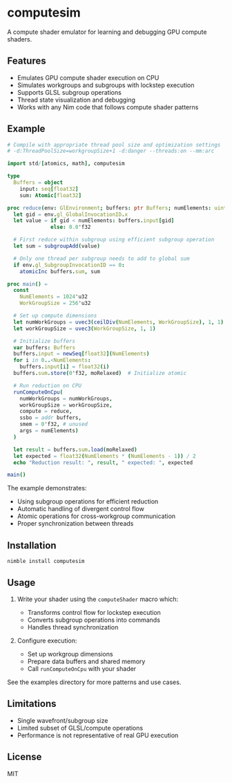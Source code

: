 # computesim

A compute shader emulator for learning and debugging GPU compute shaders.

## Features
- Emulates GPU compute shader execution on CPU
- Simulates workgroups and subgroups with lockstep execution
- Supports GLSL subgroup operations
- Thread state visualization and debugging
- Works with any Nim code that follows compute shader patterns

## Example

```nim
# Compile with appropriate thread pool size and optimization settings
# -d:ThreadPoolSize=workgroupSize+1 -d:danger --threads:on --mm:arc

import std/[atomics, math], computesim

type
  Buffers = object
    input: seq[float32]
    sum: Atomic[float32]

proc reduce(env: GlEnvironment; buffers: ptr Buffers; numElements: uint32) {.computeShader.} =
  let gid = env.gl_GlobalInvocationID.x
  let value = if gid < numElements: buffers.input[gid]
              else: 0.0'f32

  # First reduce within subgroup using efficient subgroup operation
  let sum = subgroupAdd(value)

  # Only one thread per subgroup needs to add to global sum
  if env.gl_SubgroupInvocationID == 0:
    atomicInc buffers.sum, sum

proc main() =
  const
    NumElements = 1024'u32
    WorkGroupSize = 256'u32

  # Set up compute dimensions
  let numWorkGroups = uvec3(ceilDiv(NumElements, WorkGroupSize), 1, 1)
  let workGroupSize = uvec3(WorkGroupSize, 1, 1)

  # Initialize buffers
  var buffers: Buffers
  buffers.input = newSeq[float32](NumElements)
  for i in 0..<NumElements:
    buffers.input[i] = float32(i)
  buffers.sum.store(0'f32, moRelaxed)  # Initialize atomic

  # Run reduction on CPU
  runComputeOnCpu(
    numWorkGroups = numWorkGroups, 
    workGroupSize = workGroupSize,
    compute = reduce,
    ssbo = addr buffers,
    smem = 0'f32, # unused
    args = numElements)
  )

  let result = buffers.sum.load(moRelaxed)
  let expected = float32(NumElements * (NumElements - 1)) / 2
  echo "Reduction result: ", result, " expected: ", expected

main()
```

The example demonstrates:
- Using subgroup operations for efficient reduction
- Automatic handling of divergent control flow
- Atomic operations for cross-workgroup communication
- Proper synchronization between threads

## Installation
```
nimble install computesim
```

## Usage

1. Write your shader using the `computeShader` macro which:
   - Transforms control flow for lockstep execution
   - Converts subgroup operations into commands
   - Handles thread synchronization

2. Configure execution:
   - Set up workgroup dimensions
   - Prepare data buffers and shared memory
   - Call `runComputeOnCpu` with your shader

See the examples directory for more patterns and use cases.

## Limitations
- Single wavefront/subgroup size
- Limited subset of GLSL/compute operations
- Performance is not representative of real GPU execution

## License
MIT
